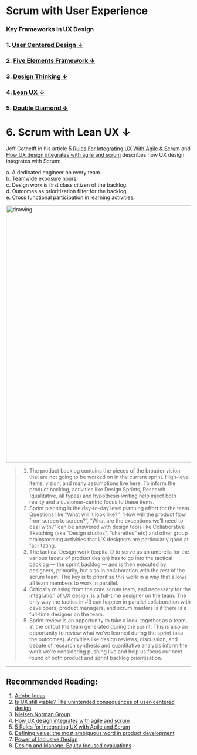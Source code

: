 # Scrum with User Experience 

### Key Frameworks in UX Design

### 1. [User Centered Design  ↓](https://github.com/blessinvarkey/musings/blob/main/posts/design/user-centered-design.md#1-user-centered-design-)  
### 2. [Five Elements Framework ↓](https://github.com/blessinvarkey/musings/blob/main/posts/design/five-elements-framework.md#2-five-elements-framework-)
### 3. [Design Thinking ↓](https://github.com/blessinvarkey/musings/blob/main/posts/design/design-thinking.md#3-design-thinking-)
### 4. [Lean UX ↓](https://github.com/blessinvarkey/musings/blob/main/posts/design/lean-ux.md#4-lean-ux-)
### 5. [Double Diamond ↓](https://github.com/blessinvarkey/musings/blob/main/posts/design/double-diamond.md#5-double-diamond-)


# 6. Scrum with Lean UX ↓
Jeff Gothelff in his article [5 Rules For Integrating UX With Agile & Scrum](https://medium.com/swlh/5-rules-for-integrating-ux-with-agile-scrum-b048babb9a89) and [How UX design integrates with agile and scrum](https://medium.com/swlh/here-is-how-ux-design-integrates-with-agile-and-scrum-4f3cf8c10e24) describes how UX design integrates with Scrum: 

a. A dedicated engineer on every team.   
b. Teamwide exposure hours.    
c. Design work is first class citizen of the backlog.   
d. Outcomes as prioritization filter for the backlog.   
e. Cross functional participation in learning activities.     



<img src="https://miro.medium.com/max/1400/1*xYnmNvAUVYCx4DPerMSidw.png" alt="drawing" width="700"/>

> 1. The product backlog contains the pieces of the broader vision that are not going to be worked on in the current sprint. High-level items, vision, and many assumptions live here. To inform the product backlog, activities like Design Sprints, Research (qualitative, all types) and hypothesis writing help inject both reality and a customer-centric focus to these items.
> 2. Sprint planning is the day-to-day level planning effort for the team. Questions like “What will it look like?”, “How will the product flow from screen to screen?”, “What are the exceptions we’ll need to deal with?” can be answered with design tools like Collaborative Sketching (aka “Design studios”, “charettes” etc) and other group brainstorming activities that UX designers are particularly good at facilitating.
> 3. The tactical Design work (capital D to serve as an umbrella for the various facets of product design) has to go into the tactical backlog — the sprint backlog — and is then executed by designers, primarily, but also in collaboration with the rest of the scrum team. The key is to prioritise this work in a way that allows all team members to work in parallel.
> 4. Critically missing from the core scrum team, and necessary for the integration of UX design, is a full-time designer on the team. The only way the tactics in #3 can happen in parallel collaboration with developers, product managers, and scrum masters is if there is a full-time designer on the team.
> 5. Sprint review is an opportunity to take a look, together as a team, at the output the team generated during the sprint. This is also an opportunity to review what we’ve learned during the sprint (aka the outcomes). Activities like design reviews, discussion, and debate of research synthesis and quantitative analysis inform the work we’re considering pushing live and help us focus our next round of both product and sprint backlog prioritisation.

---
## Recommended Reading:
1. [Adobe Ideas](https://xd.adobe.com/ideas/)
2. [Is UX still viable? The unintended consequences of user-centered design](https://uxdesign.cc)
3. [Nielsen Norman Group](https://www.nngroup.com/articles/)
4. [How UX design integrates with agile and scrum](https://medium.com/swlh/here-is-how-ux-design-integrates-with-agile-and-scrum-4f3cf8c10e24)
5. [5 Rules for Integrating UX with Agile and Scrum](https://medium.com/swlh/5-rules-for-integrating-ux-with-agile-scrum-b048babb9a89)
6. [Defining value: the most ambiguous word in product development](https://medium.com/swlh/defining-value-the-most-ambiguous-word-in-product-development-3c36af377ecd)
7. [Power of Inclusive Design](https://www.designbetter.co/podcast/benjamin-evans)
8. [Design and Manage, Equity focused evaluations](https://evalpartners.org/sites/default/files/EWP5_Equity_focused_evaluations.pdf)
